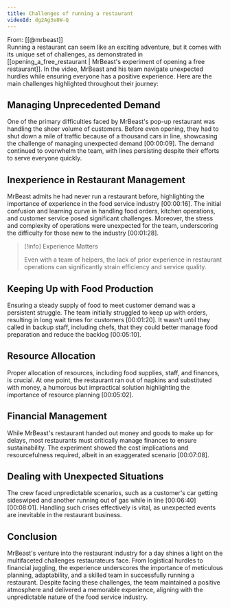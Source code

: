 ```yaml
---
title: Challenges of running a restaurant
videoId: dg2Ag3e8W-Q
---
```


From: [[@mrbeast]] <br/> 
Running a restaurant can seem like an exciting adventure, but it comes with its unique set of challenges, as demonstrated in [[opening_a_free_restaurant | MrBeast's experiment of opening a free restaurant]]. In the video, MrBeast and his team navigate unexpected hurdles while ensuring everyone has a positive experience. Here are the main challenges highlighted throughout their journey:

## Managing Unprecedented Demand

One of the primary difficulties faced by MrBeast's pop-up restaurant was handling the sheer volume of customers. Before even opening, they had to shut down a mile of traffic because of a thousand cars in line, showcasing the challenge of managing unexpected demand <a class="yt-timestamp" data-t="00:00:09">[00:00:09]</a>. The demand continued to overwhelm the team, with lines persisting despite their efforts to serve everyone quickly.

## Inexperience in Restaurant Management

MrBeast admits he had never run a restaurant before, highlighting the importance of experience in the food service industry <a class="yt-timestamp" data-t="00:00:16">[00:00:16]</a>. The initial confusion and learning curve in handling food orders, kitchen operations, and customer service posed significant challenges. Moreover, the stress and complexity of operations were unexpected for the team, underscoring the difficulty for those new to the industry <a class="yt-timestamp" data-t="00:01:28">[00:01:28]</a>.

> [!info] Experience Matters
> 
> Even with a team of helpers, the lack of prior experience in restaurant operations can significantly strain efficiency and service quality.

## Keeping Up with Food Production

Ensuring a steady supply of food to meet customer demand was a persistent struggle. The team initially struggled to keep up with orders, resulting in long wait times for customers <a class="yt-timestamp" data-t="00:01:20">[00:01:20]</a>. It wasn't until they called in backup staff, including chefs, that they could better manage food preparation and reduce the backlog <a class="yt-timestamp" data-t="00:05:10">[00:05:10]</a>.

## Resource Allocation

Proper allocation of resources, including food supplies, staff, and finances, is crucial. At one point, the restaurant ran out of napkins and substituted with money, a humorous but impractical solution highlighting the importance of resource planning <a class="yt-timestamp" data-t="00:05:02">[00:05:02]</a>.

## Financial Management

While MrBeast's restaurant handed out money and goods to make up for delays, most restaurants must critically manage finances to ensure sustainability. The experiment showed the cost implications and resourcefulness required, albeit in an exaggerated scenario <a class="yt-timestamp" data-t="00:07:08">[00:07:08]</a>.

## Dealing with Unexpected Situations

The crew faced unpredictable scenarios, such as a customer's car getting sideswiped and another running out of gas while in line <a class="yt-timestamp" data-t="00:06:40">[00:06:40]</a> <a class="yt-timestamp" data-t="00:08:01">[00:08:01]</a>. Handling such crises effectively is vital, as unexpected events are inevitable in the restaurant business.

## Conclusion

MrBeast's venture into the restaurant industry for a day shines a light on the multifaceted challenges restaurateurs face. From logistical hurdles to financial juggling, the experience underscores the importance of meticulous planning, adaptability, and a skilled team in successfully running a restaurant. Despite facing these challenges, the team maintained a positive atmosphere and delivered a memorable experience, aligning with the unpredictable nature of the food service industry.